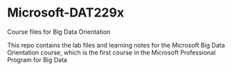 # Microsoft-DAT229x
Course files for Big Data Orientation

This repo contains the lab files and learning notes for the Microsoft Big Data Orientation course, which is the first course in the Microsoft Professional Program for Big Data
